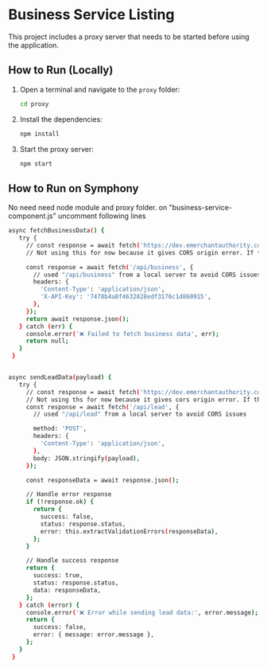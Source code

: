 # Business Service Listing

This project includes a proxy server that needs to be started before using the application.

## How to Run (Locally)

1. Open a terminal and navigate to the `proxy` folder:

   ```bash
   cd proxy

2. Install the dependencies:
    ```bash
   npm install
4. Start the proxy server:
    ```bash
   npm start

## How to Run on Symphony
No need need node module and proxy folder. on "business-service-component.js"  uncomment following lines

 ```bash
async fetchBusinessData() {
    try {
      // const response = await fetch('https://dev.emerchantauthority.com/api/business', {
      // Not using this for now because it gives CORS origin error. If this codes will be in the symfony app, then it will work.

      const response = await fetch('/api/business', {
        // used "/api/business" from a local server to avoid CORS issues
        headers: {
          'Content-Type': 'application/json',
          'X-API-Key': '7478b4a8f4632828edf3176c1d860915',
        },
      });
      return await response.json();
    } catch (err) {
      console.error('❌ Failed to fetch business data', err);
      return null;
    }
  }


async sendLeadData(payload) {
    try {
      // const response = await fetch('https://dev.emerchantauthority.com/api/lead', {
      // Not using ths for now because it gives cors origin error. If this codes will be in the symfony app, then it will work.
      const response = await fetch('/api/lead', {
        // used "/api/lead" from a local server to avoid CORS issues

        method: 'POST',
        headers: {
          'Content-Type': 'application/json',
        },
        body: JSON.stringify(payload),
      });

      const responseData = await response.json();

      // Handle error response
      if (!response.ok) {
        return {
          success: false,
          status: response.status,
          error: this.extractValidationErrors(responseData),
        };
      }

      // Handle success response
      return {
        success: true,
        status: response.status,
        data: responseData,
      };
    } catch (error) {
      console.error('❌ Error while sending lead data:', error.message);
      return {
        success: false,
        error: { message: error.message },
      };
    }
  }


